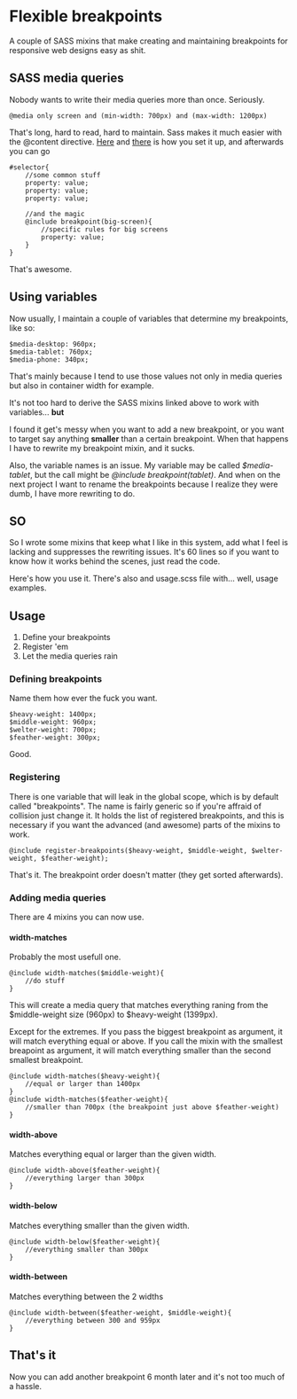 # Flexible breakpoints

A couple of SASS mixins that make creating and maintaining breakpoints for responsive web designs 
easy as shit.

## SASS media queries

Nobody wants to write their media queries more than once. Seriously.

```
@media only screen and (min-width: 700px) and (max-width: 1200px)
```

That's long, hard to read, hard to maintain. Sass makes it much easier with the @content directive.
[Here](http://thesassway.com/intermediate/responsive-web-design-in-sass-using-media-queries-in-sass-32)
and [there](http://css-tricks.com/media-queries-sass-3-2-and-codekit/) is how you set it up, and 
afterwards you can go 

```
#selector{
	//some common stuff
	property: value;
	property: value;
	property: value;
	
	//and the magic
	@include breakpoint(big-screen){
		//specific rules for big screens
		property: value;
	}
}
```

That's awesome.

## Using variables

Now usually, I maintain a couple of variables that determine my breakpoints, like so:

```
$media-desktop: 960px;
$media-tablet: 760px;
$media-phone: 340px;
```

That's mainly because I tend to use those values not only in media queries but also in container width
for example.

It's not too hard to derive the SASS mixins linked above to work with variables... **but**

I found it get's messy when you want to add a new breakpoint, or you want to target say 
anything **smaller** than a certain breakpoint. When that happens I have to rewrite my breakpoint 
mixin, and it sucks.

Also, the variable names is an issue. My variable may be called *$media-tablet*, but the call
might be *@include breakpoint(tablet)*. And when on the next project I want to rename the breakpoints
because I realize they were dumb, I have more rewriting to do.

## SO

So I wrote some mixins that keep what I like in this system, add what I feel is lacking and suppresses
the rewriting issues. It's 60 lines so if you want to know how it works behind the scenes, just read the code.

Here's how you use it. There's also and usage.scss file with... well, usage examples.

## Usage

1. Define your breakpoints
2. Register 'em
3. Let the media queries rain

### Defining breakpoints

Name them how ever the fuck you want.

```
$heavy-weight: 1400px;
$middle-weight: 960px;
$welter-weight: 700px;
$feather-weight: 300px;
```

Good.

### Registering

There is one variable that will leak in the global scope, which is by default called "breakpoints".
The name is fairly generic so if you're affraid of collision just change it. It holds the list
of registered breakpoints, and this is necessary if you want the advanced (and awesome) parts of the
mixins to work.

```
@include register-breakpoints($heavy-weight, $middle-weight, $welter-weight, $feather-weight);
```

That's it. The breakpoint order doesn't matter (they get sorted afterwards).

### Adding media queries

There are 4 mixins you can now use.

#### width-matches

Probably the most usefull one.

```
@include width-matches($middle-weight){
	//do stuff
}
```

This will create a media query that matches everything raning from the $middle-weight 
size (960px) to $heavy-weight (1399px).

Except for the extremes. If you pass the biggest breakpoint as argument, it will match everything
equal or above. If you call the mixin with the smallest breapoint as argument, it will match
everything smaller than the second smallest breakpoint.

```
@include width-matches($heavy-weight){
	//equal or larger than 1400px
}
@include width-matches($feather-weight){
	//smaller than 700px (the breakpoint just above $feather-weight)
}
```

#### width-above

Matches everything equal or larger than the given width.

```
@include width-above($feather-weight){
	//everything larger than 300px
}
```

#### width-below

Matches everything smaller than the given width.

```
@include width-below($feather-weight){
	//everything smaller than 300px
}
```

#### width-between

Matches everything between the 2 widths

```
@include width-between($feather-weight, $middle-weight){
	//everything between 300 and 959px
}
```

## That's it

Now you can add another breakpoint 6 month later and it's not too much of a hassle.

